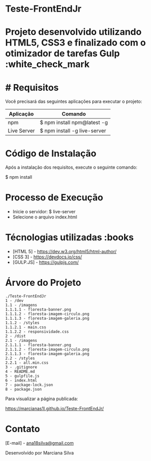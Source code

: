 # Teste-FrontEndJr

# Projeto desenvolvido utilizando HTML5, CSS3 e finalizado com o otimizador de tarefas Gulp :white_check_mark

# # Requisitos

Você precisará das seguintes aplicações para executar o projeto:

| Aplicação | Comando |
| --- | --- |
| npm | $ npm install npm@latest -g |
| Live Server | $ npm install -g live-server |

# Código de Instalação

Após a instalação dos requisitos, execute o seguinte comando:

$ npm install

# Processo de Execução

* Inicie o servidor: $ live-server
* Selecione o arquivo index.html 

# Técnologias utilizadas :books

* [HTML 5] - https://dev.w3.org/html5/html-author/
* [CSS 3] - https://devdocs.io/css/
* [GULP.JS] - https://gulpjs.com/

# Árvore do Projeto

```
./Teste-FrontEndJr
1 - /dev
1.1 - /imagens
1.1.1.1 - floresta-banner.png
1.1.1.2 - floresta-imagem-circulo.png
1.1.1.3 - floresta-imagem-galeria.png
1.1.2 - /styles
1.1.2.1 - main.css
1.1.2.2 - responsividade.css
2 - /dist
2.1 - /imagens
2.1.1.1 - floresta-banner.png
2.1.1.2 - floresta-imagem-circulo.png
2.1.1.3 - floresta-imagem-galeria.png
2.2 - /styles
2.2.1 - all.min.css
3 - .gitignore
4 - README.md
5 - gulpfile.js
6 - index.html
7 - package-lock.json
8 - package.json

```
Para visualizar a página publicada: 

https://marcianas1l.github.io/Teste-FrontEndJr/

# Contato
[E-mail] - ana18silva@gmail.com

Desenvolvido por Marciana Silva

